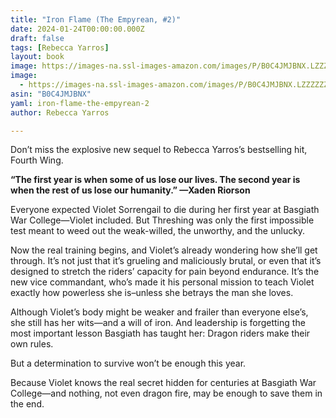 ```yaml
---
title: "Iron Flame (The Empyrean, #2)"
date: 2024-01-24T00:00:00.000Z
draft: false
tags: [Rebecca Yarros]
layout: book
image: https://images-na.ssl-images-amazon.com/images/P/B0C4JMJBNX.LZZZZZZZ.jpg
image: 
  - https://images-na.ssl-images-amazon.com/images/P/B0C4JMJBNX.LZZZZZZZ.jpg
asin: "B0C4JMJBNX"
yaml: iron-flame-the-empyrean-2
author: Rebecca Yarros

---
```


Don’t miss the explosive new sequel to Rebecca Yarros’s bestselling hit, Fourth Wing.  
  
**“The first year is when some of us lose our lives. The second year is when the rest of us lose our humanity.” —Xaden Riorson**  
  
Everyone expected Violet Sorrengail to die during her first year at Basgiath War College—Violet included. But Threshing was only the first impossible test meant to weed out the weak-willed, the unworthy, and the unlucky.  
  
Now the real training begins, and Violet’s already wondering how she’ll get through. It’s not just that it’s grueling and maliciously brutal, or even that it’s designed to stretch the riders’ capacity for pain beyond endurance. It’s the new vice commandant, who’s made it his personal mission to teach Violet exactly how powerless she is–unless she betrays the man she loves.  
  
Although Violet’s body might be weaker and frailer than everyone else’s, she still has her wits—and a will of iron. And leadership is forgetting the most important lesson Basgiath has taught her: Dragon riders make their own rules.  
  
But a determination to survive won’t be enough this year.  
  
Because Violet knows the real secret hidden for centuries at Basgiath War College—and nothing, not even dragon fire, may be enough to save them in the end.